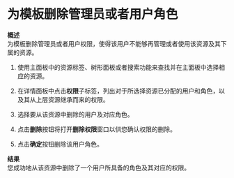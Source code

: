 # 为模板删除管理员或者用户角色

**概述**<br/>
为模板删除管理员或者用户权限，使得该用户不能够再管理或者使用该资源及其下属的资源。

1. 使用主面板中的资源标签、树形面板或者搜索功能来查找并在主面板中选择相应的资源。

2. 在详情面板中点击**权限**子标签，列出对于所选择资源已分配的用户和角色，以及其从上层资源继承而来的权限。

3. 选择要从该资源中删除的用户及对应角色。

4. 点击**删除**按钮将打开**删除权限**窗口以供您确认权限的删除。

5. 点击**确定**按钮删除该用户角色。

**结果**<br/>
您成功地从该资源中删除了一个用户所具备的角色及其对应的权限。

